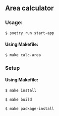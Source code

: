 ## Area calculator
### Usage:
```sh
$ poetry run start-app
```
#### Using Makefile:
```sh
$ make calc-area
```
### Setup 
#### Using Makefile:
```sh
$ make install
```
```sh
$ make build
```
```sh
$ make package-install
```